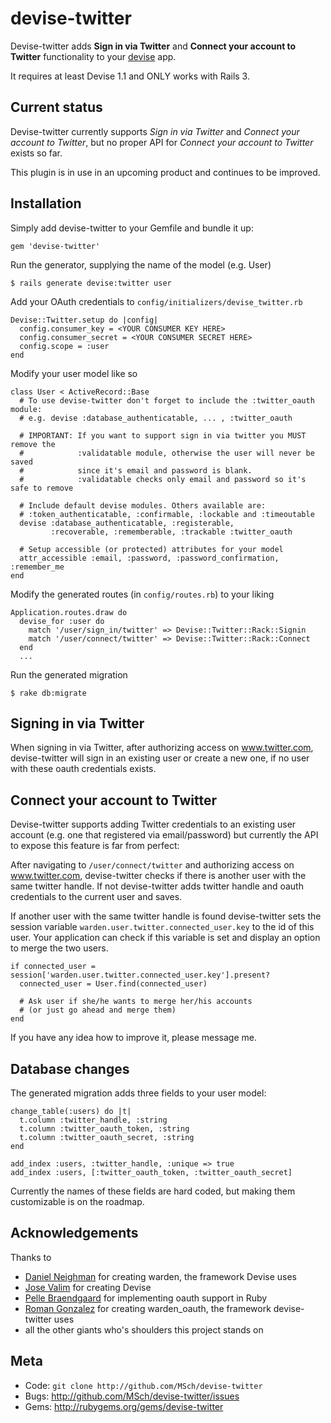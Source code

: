 devise-twitter
==========

Devise-twitter adds **Sign in via Twitter** and **Connect your account to
Twitter** functionality to your [devise][1] app.

It requires at least Devise 1.1 and ONLY works with Rails 3.

Current status
--------------

Devise-twitter currently supports *Sign in via Twitter* and *Connect your
account to Twitter*, but no proper API for *Connect your account to Twitter*
exists so far.

This plugin is in use in an upcoming product and continues to be improved.

Installation
------------

Simply add devise-twitter to your Gemfile and bundle it up:

    gem 'devise-twitter'

Run the generator, supplying the name of the model (e.g. User)

    $ rails generate devise:twitter user

Add your OAuth credentials to `config/initializers/devise_twitter.rb` 

    Devise::Twitter.setup do |config|
      config.consumer_key = <YOUR CONSUMER KEY HERE>
      config.consumer_secret = <YOUR CONSUMER SECRET HERE>
      config.scope = :user
    end

Modify your user model like so

    class User < ActiveRecord::Base
      # To use devise-twitter don't forget to include the :twitter_oauth module:
      # e.g. devise :database_authenticatable, ... , :twitter_oauth
    
      # IMPORTANT: If you want to support sign in via twitter you MUST remove the
      #            :validatable module, otherwise the user will never be saved
      #            since it's email and password is blank.
      #            :validatable checks only email and password so it's safe to remove
    
      # Include default devise modules. Others available are:
      # :token_authenticatable, :confirmable, :lockable and :timeoutable
      devise :database_authenticatable, :registerable,
             :recoverable, :rememberable, :trackable :twitter_oauth
    
      # Setup accessible (or protected) attributes for your model
      attr_accessible :email, :password, :password_confirmation, :remember_me
    end


Modify the generated routes (in `config/routes.rb`) to your liking

    Application.routes.draw do
      devise_for :user do
        match '/user/sign_in/twitter' => Devise::Twitter::Rack::Signin
        match '/user/connect/twitter' => Devise::Twitter::Rack::Connect
      end
      ...

Run the generated migration

    $ rake db:migrate



Signing in via Twitter
----------------------

When signing in via Twitter, after authorizing access on www.twitter.com,
devise-twitter will sign in an existing user or create a new one, if no user
with these oauth credentials exists.


Connect your account to Twitter
-------------------------------

Devise-twitter supports adding Twitter credentials to an existing user account
(e.g. one that registered via email/password) but currently the API to expose
this feature is far from perfect:

After navigating to `/user/connect/twitter` and authorizing access on
www.twitter.com, devise-twitter checks if there is another user with the same
twitter handle. If not devise-twitter adds twitter handle and oauth credentials
to the current user and saves.

If another user with the same twitter handle is found devise-twitter sets the
session variable `warden.user.twitter.connected_user.key` to the id of this
user. Your application can check if this variable is set and display an option
to merge the two users.

    if connected_user = session['warden.user.twitter.connected_user.key'].present?
      connected_user = User.find(connected_user)

      # Ask user if she/he wants to merge her/his accounts
      # (or just go ahead and merge them)
    end

If you have any idea how to improve it, please message me.

Database changes
----------------

The generated migration adds three fields to your user model:

    change_table(:users) do |t|
      t.column :twitter_handle, :string
      t.column :twitter_oauth_token, :string
      t.column :twitter_oauth_secret, :string
    end

    add_index :users, :twitter_handle, :unique => true
    add_index :users, [:twitter_oauth_token, :twitter_oauth_secret]

Currently the names of these fields are hard coded, but making them
customizable is on the roadmap.



Acknowledgements
----------------

Thanks to

* [Daniel Neighman](http://twitter.com/hassox) for creating warden, the framework Devise uses
* [Jose Valim](http://twitter.com/josevalim) for creating Devise
* [Pelle Braendgaard](http://stakeventures.com/pages/whoami) for implementing oauth support in Ruby
* [Roman Gonzalez](http://www.romanandreg.com/) for creating warden_oauth, the framework devise-twitter uses
* all the other giants who's shoulders this project stands on


Meta
----

* Code: `git clone http://github.com/MSch/devise-twitter`
* Bugs: <http://github.com/MSch/devise-twitter/issues>
* Gems: <http://rubygems.org/gems/devise-twitter>

[1]:http://github.com/plataformatec/devise
